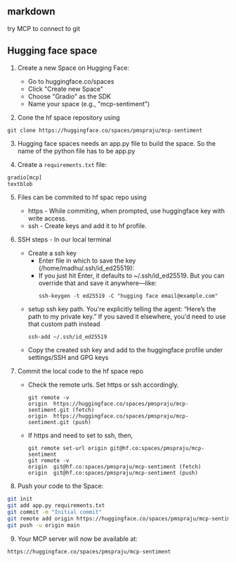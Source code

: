 ## markdown
try MCP to connect to git

## Hugging face space 

1. Create a new Space on Hugging Face:
   - Go to huggingface.co/spaces
   - Click "Create new Space"
   - Choose "Gradio" as the SDK
   - Name your space (e.g., "mcp-sentiment")

2. Cone the hf space repository using 
```
git clone https://huggingface.co/spaces/pmspraju/mcp-sentiment
```

3. Hugging face spaces needs an app.py file to build the space. So the name of the python file has to be app.py  

4. Create a `requirements.txt` file:
```txt
gradio[mcp]
textblob
```

5. Files can be commited to hf spac repo using
    - https - While commiting, when prompted, use huggingface key with write access.
    - ssh   - Create keys and add it to hf profile.

6. SSH steps - In our local terminal
    - Create a ssh key
        - Enter file in which to save the key (/home/madhu/.ssh/id_ed25519):
        - If you just hit Enter, it defaults to ~/.ssh/id_ed25519. But you can override that and save it anywhere—like:
            ```
            ssh-keygen -t ed25519 -C "hugging face email@example.com"
            ```
    - setup ssh key path. You're explicitly telling the agent: “Here’s the path to my private key.” If you saved it elsewhere, you'd need to use that custom path instead
        ```
        ssh-add ~/.ssh/id_ed25519
        ```
    - Copy the created ssh key and add to the huggingface profile under settings/SSH and GPG keys

7. Commit the local code to the hf space repo
    - Check the remote urls. Set https or ssh accordingly.
        ```
        git remote -v
        origin  https://huggingface.co/spaces/pmspraju/mcp-sentiment.git (fetch)
        origin  https://huggingface.co/spaces/pmspraju/mcp-sentiment.git (push)
        ```
    - If https and need to set to ssh, then,
        ```
        git remote set-url origin git@hf.co:spaces/pmspraju/mcp-sentiment
        git remote -v
        origin  git@hf.co:spaces/pmspraju/mcp-sentiment (fetch)
        origin  git@hf.co:spaces/pmspraju/mcp-sentiment (push)
        ```
8. Push your code to the Space:
```bash
git init
git add app.py requirements.txt
git commit -m "Initial commit"
git remote add origin https://huggingface.co/spaces/pmspraju/mcp-sentiment
git push -u origin main
```

9. Your MCP server will now be available at:
```
https://huggingface.co/spaces/pmspraju/mcp-sentiment
```